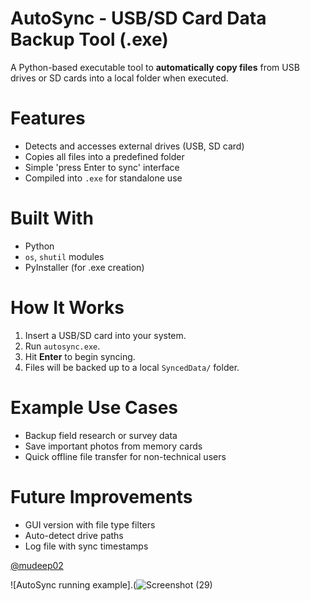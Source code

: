 #  AutoSync - USB/SD Card Data Backup Tool (.exe)

A Python-based executable tool to **automatically copy files** from USB drives or SD cards into a local folder when executed.

# Features
- Detects and accesses external drives (USB, SD card)
- Copies all files into a predefined folder
- Simple 'press Enter to sync' interface
- Compiled into `.exe` for standalone use

# Built With
- Python
- `os`, `shutil` modules
- PyInstaller (for .exe creation)

# How It Works
1. Insert a USB/SD card into your system.
2. Run `autosync.exe`.
3. Hit **Enter** to begin syncing.
4. Files will be backed up to a local `SyncedData/` folder.

# Example Use Cases
- Backup field research or survey data
- Save important photos from memory cards
- Quick offline file transfer for non-technical users

# Future Improvements
- GUI version with file type filters
- Auto-detect drive paths
- Log file with sync timestamps

 [@mudeep02](https://github.com/mudeep02) 


 ![AutoSync running example].(![Screenshot (29)](https://github.com/user-attachments/assets/3317d176-a227-4f2d-bfa6-10d6331918d9)



